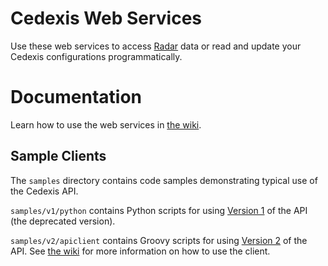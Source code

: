 # Cedexis Web Services

Use these web services to access
[Radar](http://www.cedexis.com/products/radar.html) data or read and update
your Cedexis configurations programmatically.

# Documentation
Learn how to use the web services in
[the wiki](https://github.com/cedexis/webservices/wiki).

## Sample Clients
The `samples` directory contains code samples demonstrating typical use of the Cedexis API.

`samples/v1/python` contains Python scripts for using [Version 1](https://github.com/cedexis/webservices/wiki) of the API (the deprecated version).

`samples/v2/apiclient` contains Groovy scripts for using [Version 2](https://github.com/cedexis/webservices/wiki/v2-Overview) of the API.  See [the wiki](https://github.com/cedexis/webservices/wiki/v2-Samples) for more information on how to use the client.